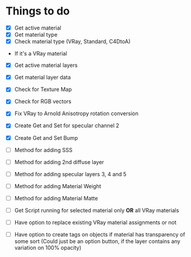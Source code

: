 # Things to do

- [x] Get active material  
- [x] Get material type  
- [x] Check material type (VRay, Standard, C4DtoA)  
 - If it's a VRay material  
 - [x] Get active material layers  
 - [x] Get material layer data  
 - [x] Check for Texture Map  
 - [x] Check for RGB vectors  

- [x] Fix VRay to Arnold Anisotropy rotation conversion
- [x] Create Get and Set for specular channel 2
- [x] Create Get and Set Bump
- [ ] Method for adding SSS
- [ ] Method for adding 2nd diffuse layer
- [ ] Method for adding specular layers 3, 4 and 5
- [ ] Method for adding Material Weight
- [ ] Method for adding Material Matte  

- [ ] Get Script running for selected material only **OR** all VRay materials
- [ ] Have option to replace existing VRay material assignments or not
- [ ] Have option to create tags on objects if material has transparency of some sort (Could just be an option button, if the layer contains any variation on 100% opacity)

